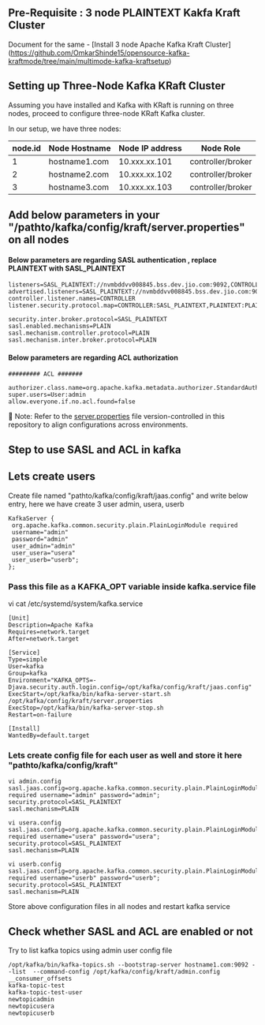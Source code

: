 ## Pre-Requisite : 3 node PLAINTEXT Kakfa Kraft Cluster

Document for the same - [Install 3 node Apache Kafka Kraft Cluster] (https://github.com/OmkarShinde15/opensource-kafka-kraftmode/tree/main/multimode-kafka-kraftsetup)


## Setting up Three-Node Kafka KRaft Cluster

Assuming you have installed and Kafka with KRaft is running on three nodes, proceed to configure three-node KRaft Kafka cluster.

In our setup, we have three nodes:

| node.id | Node Hostname                | Node IP address | Node Role         |
|---------|------------------------------|------------------|--------------------|
| 1       | hostname1.com | 10.xxx.xx.101   | controller/broker |
| 2       | hostname2.com | 10.xxx.xx.102   | controller/broker |
| 3       | hostname3.com | 10.xxx.xx.103   | controller/broker |


## Add below parameters in your "/pathto/kafka/config/kraft/server.properties" on all nodes

#### Below parameters are regarding SASL authentication , replace PLAINTEXT with SASL_PLAINTEXT

```
listeners=SASL_PLAINTEXT://nvmbddvv008845.bss.dev.jio.com:9092,CONTROLLER://nvmbddvv008845.bss.dev.jio.com:9093
advertised.listeners=SASL_PLAINTEXT://nvmbddvv008845.bss.dev.jio.com:9092
controller.listener.names=CONTROLLER
listener.security.protocol.map=CONTROLLER:SASL_PLAINTEXT,PLAINTEXT:PLAINTEXT,SSL:SSL,SASL_PLAINTEXT:SASL_PLAINTEXT,SASL_SSL:SASL_SSL

security.inter.broker.protocol=SASL_PLAINTEXT
sasl.enabled.mechanisms=PLAIN
sasl.mechanism.controller.protocol=PLAIN
sasl.mechanism.inter.broker.protocol=PLAIN
```

#### Below parameters are regarding ACL authorization


```
######### ACL #######

authorizer.class.name=org.apache.kafka.metadata.authorizer.StandardAuthorizer
super.users=User:admin
allow.everyone.if.no.acl.found=false
```

📄 Note: Refer to the [server.properties](https://github.com/OmkarShinde15/opensource-kafka-kraftmode/blob/main/multinode-kafka-kraft-sasl-plaintext-acl-setup/server.properties) file version-controlled in this repository to align configurations across environments.

## Step to use SASL and ACL in kafka

## Lets create users

Create file named "pathto/kafka/config/kraft/jaas.config" and write below entry, here we have create 3 user admin, usera, userb
```
KafkaServer {
 org.apache.kafka.common.security.plain.PlainLoginModule required
 username="admin"
 password="admin"
 user_admin="admin"
 user_usera="usera"
 user_userb="userb";
};
```

### Pass this file as a KAFKA_OPT variable inside kafka.service file

vi cat /etc/systemd/system/kafka.service
```
[Unit]
Description=Apache Kafka
Requires=network.target
After=network.target

[Service]
Type=simple
User=kafka
Group=kafka
Environment="KAFKA_OPTS=-Djava.security.auth.login.config=/opt/kafka/config/kraft/jaas.config"
ExecStart=/opt/kafka/bin/kafka-server-start.sh /opt/kafka/config/kraft/server.properties
ExecStop=/opt/kafka/bin/kafka-server-stop.sh
Restart=on-failure

[Install]
WantedBy=default.target
```


### Lets create config file for each user as well and store it here "pathto/kafka/config/kraft"

```
vi admin.config
sasl.jaas.config=org.apache.kafka.common.security.plain.PlainLoginModule required username="admin" password="admin";
security.protocol=SASL_PLAINTEXT
sasl.mechanism=PLAIN

vi usera.config
sasl.jaas.config=org.apache.kafka.common.security.plain.PlainLoginModule required username="usera" password="usera";
security.protocol=SASL_PLAINTEXT
sasl.mechanism=PLAIN

vi userb.config
sasl.jaas.config=org.apache.kafka.common.security.plain.PlainLoginModule required username="userb" password="userb";
security.protocol=SASL_PLAINTEXT
sasl.mechanism=PLAIN
```

Store above configuration files in all nodes and restart kafka service


## Check whether SASL and ACL are enabled or not

Try to list kafka topics using admin user config file
```  
/opt/kafka/bin/kafka-topics.sh --bootstrap-server hostname1.com:9092 --list  --command-config /opt/kafka/config/kraft/admin.config
__consumer_offsets
kafka-topic-test
kafka-topic-test-user
newtopicadmin
newtopicusera
newtopicuserb
```
